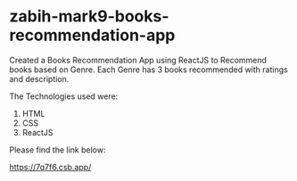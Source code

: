 # zabih-mark9-books-recommendation-app

Created a Books Recommendation App using ReactJS to Recommend books based on Genre. Each Genre has 3 books recommended with ratings and description. 

The Technologies used were:

1. HTML
2. CSS
3. ReactJS

Please find the link below:

https://7q7f6.csb.app/
